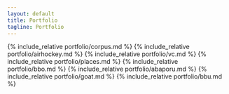 ```yaml
---
layout: default
title: Portfolio
tagline: Portfolio
---
```


{% include_relative portfolio/corpus.md %}
{% include_relative portfolio/airhockey.md %}
{% include_relative portfolio/vc.md %}
{% include_relative portfolio/places.md %}
{% include_relative portfolio/bbo.md %}
{% include_relative portfolio/abaporu.md %}
{% include_relative portfolio/goat.md %}
{% include_relative portfolio/bbu.md %}


